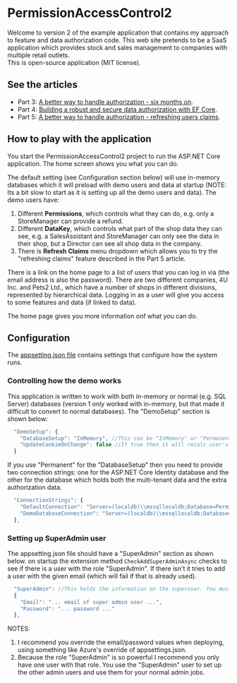 # PermissionAccessControl2

Welcome to version 2 of the example application that contains my approach to feature and data authorization code. This web site pretends to be a SaaS application which provides stock and sales management to companies with multiple retail outlets.  
This is open-source application (MIT license).

## See the articles

* Part 3: [A better way to handle authorization - six months on](https://www.thereformedprogrammer.net/a-better-way-to-handle-asp-net-core-authorization-six-months-on/).
* Part 4: [Building a robust and secure data authorization with EF Core](https://www.thereformedprogrammer.net/part-4-building-a-robust-and-secure-data-authorization-with-ef-core/).
* Part 5: [A better way to handle authorization - refreshing users claims](https://www.thereformedprogrammer.net/part-5-a-better-way-to-handle-authorization-refreshing-users-claims/).

## How to play with the application

You start the PermissionAccessControl2 project to run the ASP.NET Core application. The home screen shows you what you can do.  

The default setting (see Configuration section below) will use in-memory databases which it will preload with demo users and data at startup (NOTE: Its a bit slow to start as it is setting up all the demo users and data). The demo users have:

1. Different **Permissions**, which controls what they can do, e.g. only a StoreManager can provide a refund.
2. Different **DataKey**, which controls what part of the shop data they can see, e.g. a SalesAssistant and StoreManager can only see the data in their shop, but a Director can see all shop data in the company.
3. There is **Refresh Claims** menu dropdown which allows you to try the "refreshing claims" feature described in the Part 5 article.

There is a link on the home page to a list of users that you can log in via (the email address is also the password). There are two different companies, 4U Inc. and Pets2 Ltd., which have a number of shops in different divisions, represented by hierarchical data. Logging in as a user will give you access to some features and data (if linked to data).

The home page gives you more information onf what you can do.

## Configuration

The [appsetting.json file](https://github.com/JonPSmith/PermissionAccessControl2/blob/master/PermissionAccessControl2/appsettings.json) contains settings that configure how the system runs.

### Controlling how the demo works

This application is written to work with both in-memory or normal (e.g. SQL Server) databases (version 1 only worked with in-memory, but that made it difficult to convert to normal databases). The "DemoSetup" section is shown below: 

```javascript
  "DemoSetup": {
    "DatabaseSetup": "InMemory", //This can be "InMemory" or "Permanent" (a real database) database.
    "UpdateCookieOnChange": false //If true then it will recalc user's cookies if Roles have changed, otherwise user's permission fixed until log out
  }
```

If you use "Permanent" for the "DatabaseSetup" then you need to provide two connection strings: one for the ASP.NET Core Identity database and the other for the database which holds both the multi-tenant data and the extra authorization data.

```javascript
  "ConnectionStrings": {
    "DefaultConnection": "Server=(localdb)\\mssqllocaldb;Database=PermissionAccessControl2-AspNetCoreIdentity;Trusted_Connection=True;MultipleActiveResultSets=true",
    "DemoDatabaseConnection": "Server=(localdb)\\mssqllocaldb;Database=PermissionAccessControl2-DemoDatabase;Trusted_Connection=True;MultipleActiveResultSets=true"
  },
```

### Setting up SuperAdmin user

The appsetting.json file should have a "SuperAdmin" section as shown below. on startup the extension method `CheckAddSuperAdminAsync` checks to see if there is a user with the role "SuperAdmin". If there isn't it tries to add a user with the given email (which will fail if that is already used).

```javascript
  "SuperAdmin": //This holds the information on the superuser. You must have one SuperUser setup otherwise you can't manage users
  {
    "Email": "... email of super admin user ...",
    "Password": "... password ..."
  },
  ```

NOTES:

1. I recommend you override the email/password values when deploying, using something like Azure's override of appsettings.json.
2. Because the role "SuperAdmin" is so powerful I recommend you only have one user with that role. You use the "SuperAdmin" user to set up the other admin users and use them for your normal admin jobs.
